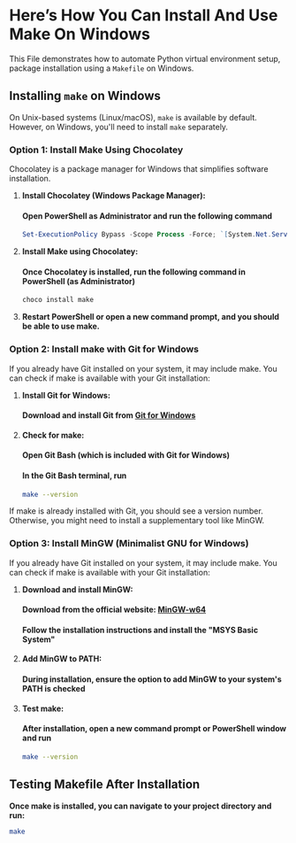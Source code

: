 # Here’s How You Can Install And Use Make On Windows

This File demonstrates how to automate Python virtual environment setup, package installation using a `Makefile` on Windows.

## Installing `make` on Windows

On Unix-based systems (Linux/macOS), `make` is available by default. However, on Windows, you'll need to install `make` separately.

### Option 1: Install Make Using Chocolatey

Chocolatey is a package manager for Windows that simplifies software installation.

1. **Install Chocolatey (Windows Package Manager):**

   #### Open PowerShell as Administrator and run the following command

   ```powershell
   Set-ExecutionPolicy Bypass -Scope Process -Force; `[System.Net.ServicePointManager]::SecurityProtocol = `[System.Net.ServicePointManager]::SecurityProtocol -bor 3072; `iex ((New-Object System.Net.WebClient).DownloadString('https://community.chocolatey.org/install.ps1'))

2. **Install Make using Chocolatey:**

   #### Once Chocolatey is installed, run the following command in PowerShell (as Administrator)

   ```bash
   choco install make

3. **Restart PowerShell or open a new command prompt, and you should be able to use make.**

### Option 2: Install make with Git for Windows

If you already have Git installed on your system, it may include make. You can check if make is available with your Git installation:

1. **Install Git for Windows:**

   #### Download and install Git from [Git for Windows](https://gitforwindows.org/)

2. **Check for make:**

   #### Open Git Bash (which is included with Git for Windows)

   #### In the Git Bash terminal, run

   ```bash
   make --version

If make is already installed with Git, you should see a version number. Otherwise, you might need to install a supplementary tool like MinGW.

### Option 3: Install MinGW (Minimalist GNU for Windows)

If you already have Git installed on your system, it may include make. You can check if make is available with your Git installation:

1. **Download and install MinGW:**

   #### Download from the official website: [MinGW-w64](https://www.mingw-w64.org/)

   #### Follow the installation instructions and install the "MSYS Basic System"

2. **Add MinGW to PATH:**

   #### During installation, ensure the option to add MinGW to your system's PATH is checked

3. **Test make:**

   #### After installation, open a new command prompt or PowerShell window and run

   ```bash
   make --version


## Testing Makefile After Installation

**Once make is installed, you can navigate to your project directory and run:**

```bash
make



